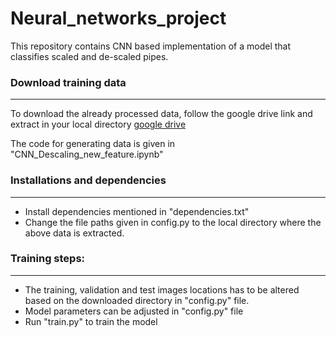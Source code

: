 # Neural_networks_project

This repository contains CNN based implementation of a model that classifies scaled and de-scaled pipes.


### Download training data
___

To download the already processed data, follow the google drive link and extract in your local directory [google drive](https://drive.google.com/drive/folders/1dY1YWo-ZCTR9aCRMs4dcl-bn45RDva_Q?usp=sharing)

The code for generating data is given in "CNN_Descaling_new_feature.ipynb"
### Installations and dependencies
___
- Install dependencies mentioned in "dependencies.txt"
- Change the file paths given in config.py to the local directory where the above data is extracted.

### Training steps:
___
- The training, validation and test images locations has to be altered based on the downloaded directory in "config.py" file.
- Model parameters can be adjusted in "config.py" file
- Run "train.py" to train the model
